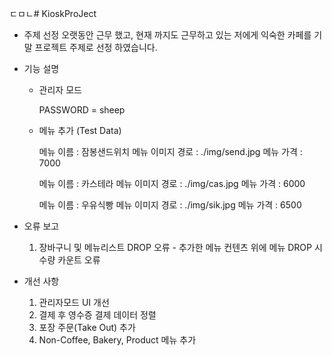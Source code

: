 ㄷㅁㄴ# KioskProJect

- 주제 선정
  오랫동안 근무 했고, 현재 까지도 근무하고 있는 저에게 익숙한 카페를 기말 프로젝트 주제로 선정 하였습니다.

- 기능 설명
  - 관리자 모드
  
       PASSWORD = sheep
  
  - 메뉴 추가 (Test Data)

       메뉴 이름 : 잠봉샌드위치
       메뉴 이미지 경로 : ./img/send.jpg
       메뉴 가격 : 7000
      
       메뉴 이름 : 카스테라
       메뉴 이미지 경로 : ./img/cas.jpg
       메뉴 가격 : 6000
      
       메뉴 이름 : 우유식빵
       메뉴 이미지 경로 : ./img/sik.jpg
       메뉴 가격 : 6500
  
- 오류 보고
  1. 장바구니 및 메뉴리스트 DROP 오류 - 추가한 메뉴 컨텐츠 위에 메뉴 DROP 시 수량 카운트 오류

- 개선 사항
  1. 관리자모드 UI 개선
  2. 결제 후 영수증 결제 데이터 정렬
  3. 포장 주문(Take Out) 추가
  4. Non-Coffee, Bakery, Product 메뉴 추가
